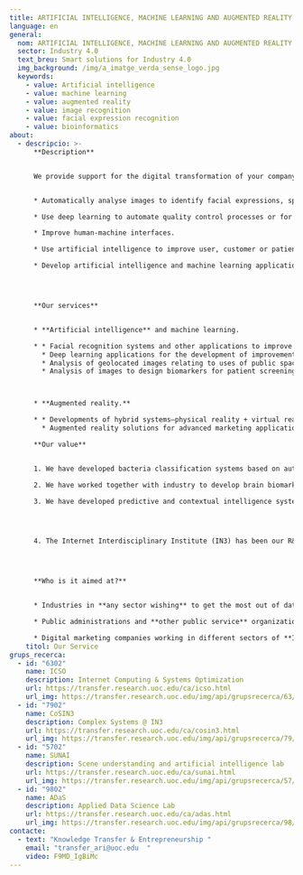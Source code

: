 ```yaml
---
title: ARTIFICIAL INTELLIGENCE, MACHINE LEARNING AND AUGMENTED REALITY
language: en
general:
  nom: ARTIFICIAL INTELLIGENCE, MACHINE LEARNING AND AUGMENTED REALITY
  sector: Industry 4.0
  text_breu: Smart solutions for Industry 4.0
  img_background: /img/a_imatge_verda_sense_logo.jpg
  keywords:
    - value: Artificial intelligence
    - value: machine learning
    - value: augmented reality
    - value: image recognition
    - value: facial expression recognition
    - value: bioinformatics
about:
  - descripcio: >-
      **Description**


      We provide support for the digital transformation of your company (both in terms of organization and with regard to the products or services you provide), providing advice and developing smart tools and solutions that enable you to: 


      * Automatically analyse images to identify facial expressions, specific characteristics of the urban environment or clinical images for the design of biomarkers.

      * Use deep learning to automate quality control processes or for large-scale and/or high-precision industrial classification.

      * Improve human-machine interfaces.

      * Use artificial intelligence to improve user, customer or patient screening.

      * Develop artificial intelligence and machine learning applications to carry out digital marketing strategies.




      **Our services**


      * **Artificial intelligence** and machine learning.

      * * Facial recognition systems and other applications to improve user interfaces and new digital marketing tools. 
        * Deep learning applications for the development of improvements to industrial processes.
        * Analysis of geolocated images relating to uses of public spaces with applications to optimize urban services and/or carry out interventions for road safety and public well-being.
        * Analysis of images to design biomarkers for patient screening.



      * **Augmented reality.** 

      * * Developments of hybrid systems—physical reality + virtual reality—to improve industrial processes such as manufacturing, assistance and maintenance, logistics and occupational safety. 
        * Augmented reality solutions for advanced marketing applications. 

      **Our value**


      1. We have developed bacteria classification systems based on automatic image analysis and machine learning.

      2. We have worked together with industry to develop brain biomarkers using magnetic resonance imaging (MRI).

      3. We have developed predictive and contextual intelligence systems in areas such as the food industry, improving supply and distribution chains.




      4. The Internet Interdisciplinary Institute (IN3) has been our R&I reference centre since the year 2000. Its aim is to develop digital-age technological solutions and to study the internet and the effects of the interaction between digital technologies and human activity. 




      **Who is it aimed at?**


      * Industries in **any sector wishing** to get the most out of data and new technologies to put smarter and more efficient processes and services in place.

      * Public administrations and **other public service** organizations that promote or carry out digital smart city interventions.

      * Digital marketing companies working in different sectors of **Industry 4.0.**
    titol: Our Service
grups_recerca:
  - id: "6302"
    name: ICSO
    description: Internet Computing & Systems Optimization
    url: https://transfer.research.uoc.edu/ca/icso.html
    url_img: https://transfer.research.uoc.edu/img/api/grupsrecerca/63/image/1594283737757
  - id: "7902"
    name: CoSIN3
    description: Complex Systems @ IN3
    url: https://transfer.research.uoc.edu/ca/cosin3.html
    url_img: https://transfer.research.uoc.edu/img/api/grupsrecerca/79/image/1593670827408
  - id: "5702"
    name: SUNAI
    description: Scene understanding and artificial intelligence lab
    url: https://transfer.research.uoc.edu/ca/sunai.html
    url_img: https://transfer.research.uoc.edu/img/api/grupsrecerca/57/image/1594206271178
  - id: "9802"
    name: ADaS
    description: Applied Data Science Lab
    url: https://transfer.research.uoc.edu/ca/adas.html
    url_img: https://transfer.research.uoc.edu/img/api/grupsrecerca/98/image/1622190089096
contacte:
  - text: "Knowledge Transfer & Entrepreneurship "
    email: "transfer_ari@uoc.edu  "
    video: F9MD_IgBiMc
---
```

